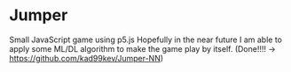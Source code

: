 # Jumper
Small JavaScript game using p5.js
Hopefully in the near future I am able to apply some ML/DL algorithm to make the game play by itself. (Done!!!! -> https://github.com/kad99kev/Jumper-NN)
